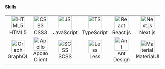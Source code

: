 #### Skills

<table align="center">
  <tr>
     <td align="center"  width="88">
         <img src="https://cdn.jsdelivr.net/gh/devicons/devicon@latest/icons/html5/html5-original.svg" alt="HTML5" width="44" height="44"/>
      <br>HTML5
    </td>
    <td align="center" width="88">
        <img src="https://cdn.jsdelivr.net/gh/devicons/devicon@latest/icons/css3/css3-original.svg" alt="CSS3" width="44" height="44"/>
      <br>CSS3
    </td>
<td align="center" width="88">
         <img src="https://cdn.jsdelivr.net/gh/devicons/devicon@latest/icons/javascript/javascript-original.svg" alt="JS" width="44" height="44"/>
      <br>JavaScript
    </td>
    <td align="center" width="88">
        <img src="https://cdn.jsdelivr.net/gh/devicons/devicon@latest/icons/typescript/typescript-original.svg" alt="TS" width="44" height="44"/>
      <br>TypeScript
    </td>
    <td align="center" width="88">
        <img src="https://cdn.jsdelivr.net/gh/devicons/devicon@latest/icons/react/react-original.svg" alt="React" width="44" height="44"/>
      <br>React.js
    </td>
    <td align="center" width="88">
        <img src="https://cdn.jsdelivr.net/gh/devicons/devicon@latest/icons/nextjs/nextjs-original.svg" alt="Next.js" width="44" height="44"/>
      <br>Next.js
    </td>
    <td align="center" width="88">
        <img src="https://cdn.jsdelivr.net/gh/devicons/devicon@latest/icons/nodejs/nodejs-original-wordmark.svg" alt="Node.js" width="44" height="44"/>
      <br>Node.js
    </td>
    <td align="center" width="88">
      <img src="https://cdn.jsdelivr.net/gh/devicons/devicon@latest/icons/prisma/prisma-original.svg" alt="PrismaORM" width="44" height="44"/>
      <br>PrismaORM
    </td>
        <td align="center" width="88">
       <img src="https://images.spr.so/cdn-cgi/imagedelivery/j42No7y-dcokJuNgXeA0ig/32f3a89c-99c4-466f-8536-dd75f65fa320/Strapi-Monogram/w=128" alt="Strapi" width="44" height="44"/>
      <br>Strapi(CMS)
      </td>
  </tr>
    <td align="center" width="88">
        <img src="https://cdn.jsdelivr.net/gh/devicons/devicon@latest/icons/graphql/graphql-plain.svg" alt="GraphQL" width="44" height="44"/>
      <br>GraphQL
    </td>
  <td align="center" width="88">
        <img src="https://static-00.iconduck.com/assets.00/apollo-icon-512x512-xs5t5onq.png" alt="Apollo Client" width="44" height="44"/>
      <br>Apollo Client
    </td>
    <td align="center" width="88"> 
        <img src="https://cdn.jsdelivr.net/gh/devicons/devicon@latest/icons/sass/sass-original.svg" alt="SCSS" width="44" height="44"/>
      <br>SCSS
    </td>
    <td align="center" width="88">
        <img src="https://cdn.jsdelivr.net/gh/devicons/devicon@latest/icons/less/less-plain-wordmark.svg" alt="Less" width="44" height="44"/>
      <br>Less
    </td>
    <td align="center" width="88">
        <img src="https://cdn.jsdelivr.net/gh/devicons/devicon@latest/icons/antdesign/antdesign-original.svg" alt="Ant Design" width="44" height="44"/>
      <br>Ant Design
    </td>
      <td align="center" width="88">
        <img src="https://cdn.jsdelivr.net/gh/devicons/devicon@latest/icons/materialui/materialui-original.svg" alt="MaterialUI" width="44" height="44"/>
      <br>MaterialUI
    </td>
      </td>
      <td align="center" width="88">
        <img src="https://images.opencollective.com/formik/7ba0331/logo/256.png" alt="Formik" width="44" height="44"/>
      <br>Formik
     </td>
     <td align="center" width="88">
        <img src="https://ilmakhanportfolio.netlify.app/asstes/sc.png" alt="Styled Components" width="44" height="44"/>
      <br>Styled Components
    </td>
  <td align="center" width="88">
       <img src="https://images.icon-icons.com/2699/PNG/512/stripe_logo_icon_167962.png" alt="Stripe" width="44" height="44"/>
      <br>Stripe
      </td>
</table>
